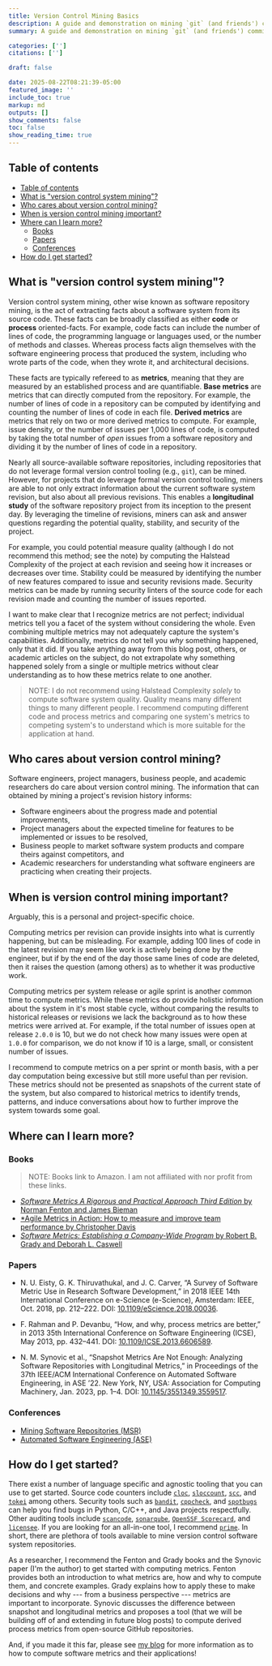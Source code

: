 ```yaml
---
title: Version Control Mining Basics
description: A guide and demonstration on mining `git` (and friends') commit logs
summary: A guide and demonstration on mining `git` (and friends') commit logs

categories: ['']
citations: ['']

draft: false

date: 2025-08-22T08:21:39-05:00
featured_image: ''
include_toc: true
markup: md
outputs: []
show_comments: false
toc: false
show_reading_time: true
---
```


## Table of contents

- [Table of contents](#table-of-contents)
- [What is "version control system mining"?](#what-is-version-control-system-mining)
- [Who cares about version control mining?](#who-cares-about-version-control-mining)
- [When is version control mining important?](#when-is-version-control-mining-important)
- [Where can I learn more?](#where-can-i-learn-more)
  - [Books](#books)
  - [Papers](#papers)
  - [Conferences](#conferences)
- [How do I get started?](#how-do-i-get-started)

## What is "version control system mining"?

Version control system mining, other wise known as software repository mining,
is the act of extracting facts about a software system from its source code.
These facts can be broadly classified as either **code** or **process**
oriented-facts. For example, code facts can include the number of lines of code,
the programming language or languages used, or the number of methods and
classes. Whereas process facts align themselves with the software engineering
process that produced the system, including who wrote parts of the code, when
they wrote it, and architectural decisions.

These facts are typically refereed to as **metrics**, meaning that they are
measured by an established process and are quantifiable. **Base metrics** are
metrics that can directly computed from the repository. For example, the number
of lines of code in a repository can be computed by identifying and counting the
number of lines of code in each file. **Derived metrics** are metrics that rely
on two or more derived metrics to compute. For example, issue density, or the
number of issues per 1,000 lines of code, is computed by taking the total number
of *open* issues from a software repository and dividing it by the number of
lines of code in a repository.

Nearly all source-available software repositories, including repositories that
do not leverage formal version control tooling (e.g., `git`), can be mined.
However, for projects that do leverage formal version control tooling, miners
are able to not only extract information about the current software system
revision, but also about all previous revisions. This enables a **longitudinal
study** of the software repository project from its inception to the present
day. By leveraging the timeline of revisions, miners can ask and answer
questions regarding the potential quality, stability, and security of the
project.

For example, you could potential measure quality (although I do not recommend
this method; see the note) by computing the Halstead Complexity of the project
at each revision and seeing how it increases or decreases over time. Stability
could be measured by identifying the number of new features compared to issue
and security revisions made. Security metrics can be made by running security
linters of the source code for each revision made and counting the number of
issues reported.

I want to make clear that I recognize metrics are not perfect; individual
metrics tell you a facet of the system without considering the whole. Even
combining multiple metrics may not adequately capture the system's capabilities.
Additionally, metrics do not tell you *why* something happened, only that it
did. If you take anything away from this blog post, others, or academic articles
on the subject, do not extrapolate why something happened solely from a single
or multiple metrics without clear understanding as to how these metrics relate
to one another.

> NOTE: I do not recommend using Halstead Complexity *solely* to compute
> software system quality. Quality means many different things to many different
> people. I recommend computing different code and process metrics and comparing
> one system's metrics to competing system's to understand which is more
> suitable for the application at hand.

## Who cares about version control mining?

Software engineers, project managers, business people, and academic researchers
do care about version control mining. The information that can obtained by
mining a project's revision history informs:

- Software engineers about the progress made and potential improvements,
- Project managers about the expected timeline for features to be implemented or
  issues to be resolved,
- Business people to market software system products and compare theirs against
  competitors, and
- Academic researchers for understanding what software engineers are practicing
  when creating their projects.

## When is version control mining important?

Arguably, this is a personal and project-specific choice.

Computing metrics per revision can provide insights into what is currently
happening, but can be misleading. For example, adding 100 lines of code in the
latest revision may seem like work is actively being done by the engineer, but
if by the end of the day those same lines of code are deleted, then it raises
the question (among others) as to whether it was productive work.

Computing metrics per system release or agile sprint is another common time to
compute metrics. While these metrics do provide holistic information about the
system in it's most stable cycle, without comparing the results to historical
releases or revisions we lack the background as to how these metrics were
arrived at. For example, if the total number of issues open at release `2.0.0`
is 10, but we do not check how many issues were open at `1.0.0` for comparison,
we do not know if 10 is a large, small, or consistent number of issues.

I recommend to compute metrics on a per sprint or month basis, with a per day
computation being excessive but still more useful than per revision. These
metrics should not be presented as snapshots of the current state of the system,
but also compared to historical metrics to identify trends, patterns, and induce
conversations about how to further improve the system towards some goal.

## Where can I learn more?

### Books

> NOTE: Books link to Amazon. I am not affiliated with nor profit from these
> links.

- [*Software Metrics A Rigorous and Practical Approach Third Edition* by Norman Fenton and James Bieman](https://www.amazon.com/Software-Metrics-Rigorous-Practical-Approach/dp/0367659026)
- [\*Agile Metrics in Action: How to measure and improve team performance by Christopher Davis](https://www.amazon.com/Agile-Metrics-Action-measure-performance-ebook/dp/B0977ZXGSF)
- [*Software Metrics: Establishing a Company-Wide Program* by Robert B. Grady and Deborah L. Caswell](https://www.amazon.com/Software-Metrics-Establishing-Company-Wide-Program/dp/0138218447)

### Papers

- N. U. Eisty, G. K. Thiruvathukal, and J. C. Carver, “A Survey of Software
  Metric Use in Research Software Development,” in 2018 IEEE 14th International
  Conference on e-Science (e-Science), Amsterdam: IEEE, Oct. 2018, pp. 212–222.
  DOI:
  [10.1109/eScience.2018.00036](https://doi.org/10.1109/eScience.2018.00036).

- F. Rahman and P. Devanbu, “How, and why, process metrics are better,” in 2013
  35th International Conference on Software Engineering (ICSE), May 2013, pp.
  432–441. DOI:
  [10.1109/ICSE.2013.6606589](https://doi.org/10.1109/ICSE.2013.6606589).

- N. M. Synovic et al., “Snapshot Metrics Are Not Enough: Analyzing Software
  Repositories with Longitudinal Metrics,” in Proceedings of the 37th IEEE/ACM
  International Conference on Automated Software Engineering, in ASE ’22. New
  York, NY, USA: Association for Computing Machinery, Jan. 2023, pp. 1–4. DOI:
  [10.1145/3551349.3559517](https://doi.org/10.1145/3551349.3559517).

### Conferences

- [Mining Software Repositories (MSR)](https://www.msrconf.org/)
- [Automated Software Engineering (ASE)](https://www.ase-conferences.org/)

## How do I get started?

There exist a number of language specific and agnostic tooling that you can use
to get started. Source code counters include
[`cloc`](https://github.com/AlDanial/cloc),
[`sloccount`](https://dwheeler.com/sloccount/),
[`scc`](https://github.com/boyter/scc), and
[`tokei`](https://github.com/XAMPPRocky/tokei) among others. Security tools such
as [`bandit`](https://github.com/PyCQA/bandit),
[`cppcheck`](http://cppcheck.net/), and
[`spotbugs`](https://github.com/spotbugs/spotbugs) can help you find bugs in
Python, C/C++, and Java projects respectfully. Other auditing tools include
[`scancode`](https://github.com/aboutcode-org/scancode-toolkit/),
[`sonarqube`](https://www.sonarsource.com/products/sonarqube/),
[`OpenSSF Scorecard`](https://openssf.org/projects/scorecard/), and
[`licensee`](https://github.com/licensee/licensee). If you are looking for an
all-in-one tool, I recommend
[`prime`](https://github.com/NicholasSynovic/prime). In short, there are
plethora of tools available to mine version control software system
repositories.

As a researcher, I recommend the Fenton and Grady books and the Synovic paper
(I'm the author) to get started with computing metrics. Fenton provides both an
introduction to what metrics are, how and why to compute them, and concrete
examples. Grady explains how to apply these to make decisions and why --- from a
business perspective --- metrics are important to incorporate. Synovic discusses
the difference between snapshot and longitudinal metrics and proposes a tool
(that we will be building off of and extending in future blog posts) to compute
derived process metrics from open-source GitHub repositories.

And, if you made it this far, please see
[my blog](https://nicholassynovic.github.io) for more information as to how to
compute software metrics and their applications!
